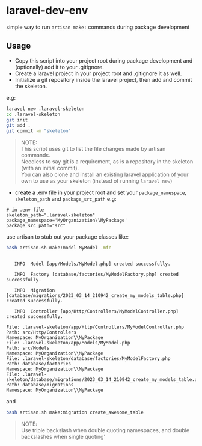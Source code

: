 # laravel-dev-env
simple way to run `artisan make:` commands during package development

## Usage

- Copy this script into your project root during package development and (optionally) add it to your .gitignore.   
- Create a laravel project in your project root and .gitignore it as well.
- Initialize a git repository inside the laravel project, then add and commit the skeleton.

e.g:
```bash
laravel new .laravel-skeleton
cd .laravel-skeleton
git init
git add .
git commit -m "skeleton"
```
>NOTE:   
>This script uses git to list the file changes made by artisan commands.   
>Needless to say git is a requirement, as is a repository in the skeleton (with an initial commit).   
>You can also clone and install an existing laravel application of your own to use as your skeleton (instead of running `laravel new`)

- create a .env file in your project root and set your `package_namespace`, `skeleton_path` and `package_src_path` e.g:

```env
# in .env file
skeleton_path=".laravel-skeleton"
package_namespace='MyOrganization\\MyPackage'
package_src_path="src"
```

use artisan to stub out your package classes like:

```bash
bash artisan.sh make:model MyModel -mfc
```
```

   INFO  Model [app/Models/MyModel.php] created successfully.  

   INFO  Factory [database/factories/MyModelFactory.php] created successfully.  

   INFO  Migration [database/migrations/2023_03_14_210942_create_my_models_table.php] created successfully.  

   INFO  Controller [app/Http/Controllers/MyModelController.php] created successfully.  

File: .laravel-skeleton/app/Http/Controllers/MyModelController.php
Path: src/Http/Controllers
Namespace: MyOrganization\\MyPackage
File: .laravel-skeleton/app/Models/MyModel.php
Path: src/Models
Namespace: MyOrganization\\MyPackage
File: .laravel-skeleton/database/factories/MyModelFactory.php
Path: database/factories
Namespace: MyOrganization\\MyPackage
File: .laravel-skeleton/database/migrations/2023_03_14_210942_create_my_models_table.php
Path: database/migrations
Namespace: MyOrganization\\MyPackage
```

and 

```bash
bash artisan.sh make:migration create_awesome_table
```
>NOTE:   
>Use triple backslash when double quoting namespaces, and double backslashes when single quoting'
